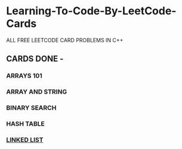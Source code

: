 # Learning-To-Code-By-LeetCode-Cards
ALL FREE LEETCODE CARD PROBLEMS IN C++

## CARDS DONE -
### ARRAYS 101
### ARRAY AND STRING
### BINARY SEARCH
### HASH TABLE
### [LINKED LIST](https://leetcode.com/explore/learn/card/linked-list/)
